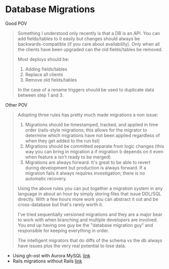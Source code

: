 # Database Migrations

Good POV
>Something I understood only recently is that a DB is an API. You can add fields/tables to it easily but changes should always be backwards-compatible (if you care about availability). Only when all the clients have been upgraded can the old fields/tables be removed.
>
>Most deploys should be:
>
>1. Adding fields/tables
>2. Replace all clients
>3. Remove old fields/tables
>
>In the case of a rename triggers should be used to duplicate data between step 1 and 3.

Other POV
>Adopting three rules has pretty much made migrations a non issue:
>
>1. Migrations should be timestamped, tracked, and applied in time order (rails-style migrations; this allows for the migrator to determine which migrations have not been applied regardless of when they get added to the run list)
>2. Migrations should be committed separate from logic changes (this way you can bring in migration a if migration b depends on it even when feature a isn't ready to be merged) 
>3. Migrations are always forward. It's great to be able to revert during development but production is always forward. If a migration fails it always requires investigation; there is no automatic recovery.
>
>Using the above rules you can put together a migration system in any language in about an hour by simply storing files that issue DDL/SQL directly. With a few hours more work you can abstract it out and be cross-database but that's rarely worth it.
>
>I've tried sequentially versioned migrations and they are a major bear to work with when branching and multiple developers are involved. You end up having one guy be the "database migration guy" and responsible for keeping everything in order.
>
>The intelligent migrators that do diffs of the schema vs the db always have issues plus the very real potential to lose data.

* Using gh-ost with Aurora MySQL [link](https://www.percona.com/blog/2018/06/07/using-gh-ost-with-amazon-aurora-for-mysql/)
* Rails migrations without Rails [link](https://github.com/thuss/standalone-migrations)

